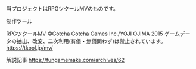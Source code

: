 当プロジェクトはRPGツクールMVのものです。

制作ツール

RPGツクールMV
©Gotcha Gotcha Games Inc./YOJI OJIMA 2015
ゲームデータの抽出、改変、二次利用(有償・無償問わず)は禁止されています。
https://tkool.jp/mv/


解説記事
https://fungamemake.com/archives/62